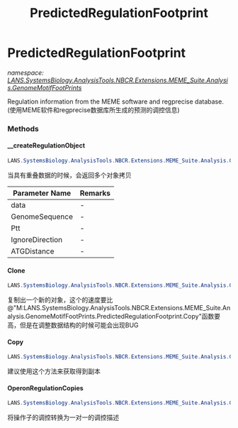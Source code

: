 ﻿---
title: PredictedRegulationFootprint
---

# PredictedRegulationFootprint
_namespace: [LANS.SystemsBiology.AnalysisTools.NBCR.Extensions.MEME_Suite.Analysis.GenomeMotifFootPrints](N-LANS.SystemsBiology.AnalysisTools.NBCR.Extensions.MEME_Suite.Analysis.GenomeMotifFootPrints.html)_

Regulation information from the MEME software and regprecise database.(使用MEME软件和regprecise数据库所生成的预测的调控信息)



### Methods

#### __createRegulationObject
```csharp
LANS.SystemsBiology.AnalysisTools.NBCR.Extensions.MEME_Suite.Analysis.GenomeMotifFootPrints.PredictedRegulationFootprint.__createRegulationObject(LANS.SystemsBiology.AnalysisTools.NBCR.Extensions.MEME_Suite.DocumentFormat.MEME.HTML.MEMEOutput,LANS.SystemsBiology.SequenceModel.NucleotideModels.SegmentReader,LANS.SystemsBiology.Assembly.NCBI.GenBank.TabularFormat.PTTDbLoader,System.Boolean,System.Int32)
```
当具有重叠数据的时候，会返回多个对象拷贝

|Parameter Name|Remarks|
|--------------|-------|
|data|-|
|GenomeSequence|-|
|Ptt|-|
|IgnoreDirection|-|
|ATGDistance|-|


#### Clone
```csharp
LANS.SystemsBiology.AnalysisTools.NBCR.Extensions.MEME_Suite.Analysis.GenomeMotifFootPrints.PredictedRegulationFootprint.Clone
```
复制出一个新的对象，这个的速度要比@"M:LANS.SystemsBiology.AnalysisTools.NBCR.Extensions.MEME_Suite.Analysis.GenomeMotifFootPrints.PredictedRegulationFootprint.Copy"函数要高，但是在调整数据结构的时候可能会出现BUG

#### Copy
```csharp
LANS.SystemsBiology.AnalysisTools.NBCR.Extensions.MEME_Suite.Analysis.GenomeMotifFootPrints.PredictedRegulationFootprint.Copy
```
建议使用这个方法来获取得到副本

#### OperonRegulationCopies
```csharp
LANS.SystemsBiology.AnalysisTools.NBCR.Extensions.MEME_Suite.Analysis.GenomeMotifFootPrints.PredictedRegulationFootprint.OperonRegulationCopies
```
将操作子的调控转换为一对一的调控描述


